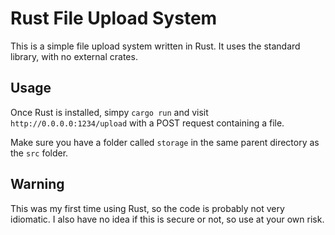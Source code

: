 # Rust File Upload System
This is a simple file upload system written in Rust. It uses the standard library, with no external crates.

## Usage
Once Rust is installed, simpy `cargo run` and visit `http://0.0.0.0:1234/upload` with a POST request containing a file.

Make sure you have a folder called `storage` in the same parent directory as the `src` folder.


## Warning

This was my first time using Rust, so the code is probably not very idiomatic. I also have no idea if this is secure or not, so use at your own risk.
